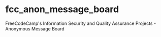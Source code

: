 # fcc_anon_message_board
FreeCodeCamp's Information Security and Quality Assurance Projects - Anonymous Message Board
